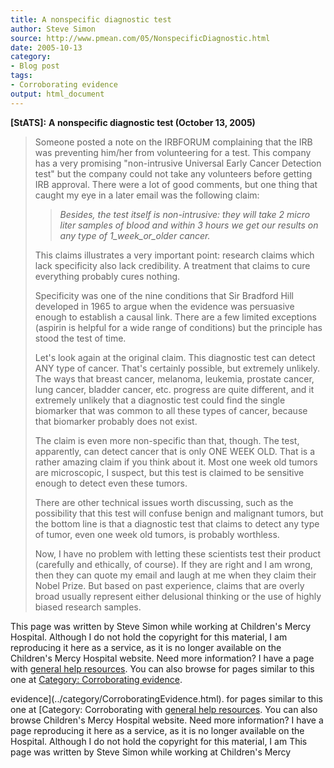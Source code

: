 ```yaml
---
title: A nonspecific diagnostic test
author: Steve Simon
source: http://www.pmean.com/05/NonspecificDiagnostic.html
date: 2005-10-13
category:
- Blog post
tags:
- Corroborating evidence
output: html_document
---
```

**[StATS]:** **A nonspecific diagnostic test
(October 13, 2005)**

> Someone posted a note on the IRBFORUM complaining that the IRB was
> preventing him/her from volunteering for a test. This company has a
> very promising \"non-intrusive Universal Early Cancer Detection test\"
> but the company could not take any volunteers before getting IRB
> approval. There were a lot of good comments, but one thing that caught
> my eye in a later email was the following claim:
>
> > *Besides, the test itself is non-intrusive: they will take 2 micro
> > liter samples of blood and within 3 hours we get our results on any
> > type of 1\_week\_or\_older cancer.*
>
> This claims illustrates a very important point: research claims which
> lack specificity also lack credibility. A treatment that claims to
> cure everything probably cures nothing.
>
> Specificity was one of the nine conditions that Sir Bradford Hill
> developed in 1965 to argue when the evidence was persuasive enough to
> establish a causal link. There are a few limited exceptions (aspirin
> is helpful for a wide range of conditions) but the principle has stood
> the test of time.
>
> Let\'s look again at the original claim. This diagnostic test can
> detect ANY type of cancer. That\'s certainly possible, but extremely
> unlikely. The ways that breast cancer, melanoma, leukemia, prostate
> cancer, lung cancer, bladder cancer, etc. progress are quite
> different, and it extremely unlikely that a diagnostic test could find
> the single biomarker that was common to all these types of cancer,
> because that biomarker probably does not exist.
>
> The claim is even more non-specific than that, though. The test,
> apparently, can detect cancer that is only ONE WEEK OLD. That is a
> rather amazing claim if you think about it. Most one week old tumors
> are microscopic, I suspect, but this test is claimed to be sensitive
> enough to detect even these tumors.
>
> There are other technical issues worth discussing, such as the
> possibility that this test will confuse benign and malignant tumors,
> but the bottom line is that a diagnostic test that claims to detect
> any type of tumor, even one week old tumors, is probably worthless.
>
> Now, I have no problem with letting these scientists test their
> product (carefully and ethically, of course). If they are right and I
> am wrong, then they can quote my email and laugh at me when they claim
> their Nobel Prize. But based on past experience, claims that are
> overly broad usually represent either delusional thinking or the use
> of highly biased research samples.

This page was written by Steve Simon while working at Children\'s Mercy
Hospital. Although I do not hold the copyright for this material, I am
reproducing it here as a service, as it is no longer available on the
Children\'s Mercy Hospital website. Need more information? I have a page
with [general help resources](../GeneralHelp.html). You can also browse
for pages similar to this one at [Category: Corroborating
evidence](../category/CorroboratingEvidence.html).
<!---More--->
evidence](../category/CorroboratingEvidence.html).
for pages similar to this one at [Category: Corroborating
with [general help resources](../GeneralHelp.html). You can also browse
Children\'s Mercy Hospital website. Need more information? I have a page
reproducing it here as a service, as it is no longer available on the
Hospital. Although I do not hold the copyright for this material, I am
This page was written by Steve Simon while working at Children\'s Mercy

<!---Do not use
**[StATS]:** **A nonspecific diagnostic test
This page was written by Steve Simon while working at Children\'s Mercy
Hospital. Although I do not hold the copyright for this material, I am
reproducing it here as a service, as it is no longer available on the
Children\'s Mercy Hospital website. Need more information? I have a page
with [general help resources](../GeneralHelp.html). You can also browse
for pages similar to this one at [Category: Corroborating
evidence](../category/CorroboratingEvidence.html).
--->

